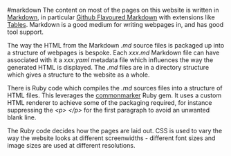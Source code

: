 #markdown
The content on most of the pages on this website is
written in [Markdown](http://daringfireball.net/projects/markdown/), in particular
[Github Flavoured Markdown](https://github.github.com/gfm/) with
extensions like [Tables](https://github.github.com/gfm/#tables-extension-).
Markdown is a good medium for writing webpages in, and has good tool
support.

The way the HTML from the Markdown *.md* source files is packaged up
into a structure of webpages is bespoke. Each *xxx.md* Markdown file can
have associated with it a *xxx.yaml* metadata file which influences the way
the generated HTML is displayed. The *.md* files are in a directory
structure which gives a structure to the website as a whole.

There is Ruby code which compiles the *.md* sources files into a
structure of HTML files. This leverages the
[commonmarker](https://github.com/gjtorikian/commonmarker) Ruby gem.
It uses a custom HTML renderer to achieve some of the packaging required,
for instance suppressing the *\<p\> \</p\>* for the first
paragraph to avoid an unwanted blank line.

The Ruby code decides how the pages are laid out. CSS is used to
vary the way the website looks at different screenwidths - different
font sizes and image sizes are used at different resolutions.
